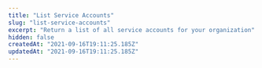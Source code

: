 ```yaml
---
title: "List Service Accounts"
slug: "list-service-accounts"
excerpt: "Return a list of all service accounts for your organization"
hidden: false
createdAt: "2021-09-16T19:11:25.185Z"
updatedAt: "2021-09-16T19:11:25.185Z"
---
```

